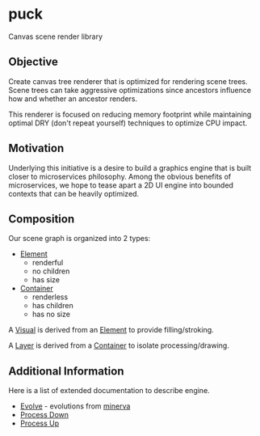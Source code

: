 # puck
Canvas scene render library

## Objective
Create canvas tree renderer that is optimized for rendering scene trees.  
Scene trees can take aggressive optimizations since ancestors influence how and whether an ancestor renders.

This renderer is focused on reducing memory footprint while maintaining optimal DRY (don't repeat yourself) techniques to optimize CPU impact.

## Motivation
Underlying this initiative is a desire to build a graphics engine that is built closer to microservices philosophy.
Among the obvious benefits of microservices, we hope to tease apart a 2D UI engine into bounded contexts that can be heavily optimized.

## Composition
Our scene graph is organized into 2 types:
- [Element](docs/element.md)
  - renderful
  - no children
  - has size
- [Container](docs/container.md)
  - renderless
  - has children
  - has no size

A [Visual](docs/visual.md) is derived from an [Element](docs/element.md) to provide filling/stroking.

A [Layer](docs/layer.md) is derived from a [Container](docs/container.md) to isolate processing/drawing.

## Additional Information
Here is a list of extended documentation to describe engine.
* [Evolve](docs/evolve.md) - evolutions from [minerva](https://github.com/wsick/minerva)
* [Process Down](docs/process-down.md)
* [Process Up](docs/process-up.md)
